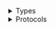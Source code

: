 <details>
<summary>Types</summary>

  - [LakeFormationClient](/aws-sdk-swift/reference/0.x/AWSLakeFormation/LakeFormationClient)
  - [LakeFormationClient.LakeFormationClientConfiguration](/aws-sdk-swift/reference/0.x/AWSLakeFormation/LakeFormationClient.LakeFormationClientConfiguration)
  - [LakeFormationClientLogHandlerFactory](/aws-sdk-swift/reference/0.x/AWSLakeFormation/LakeFormationClientLogHandlerFactory)
  - [LakeFormationClientTypes](/aws-sdk-swift/reference/0.x/AWSLakeFormation/LakeFormationClientTypes)

</details>

<details>
<summary>Protocols</summary>

  - [LakeFormationClientProtocol](/aws-sdk-swift/reference/0.x/AWSLakeFormation/LakeFormationClientProtocol)

</details>
